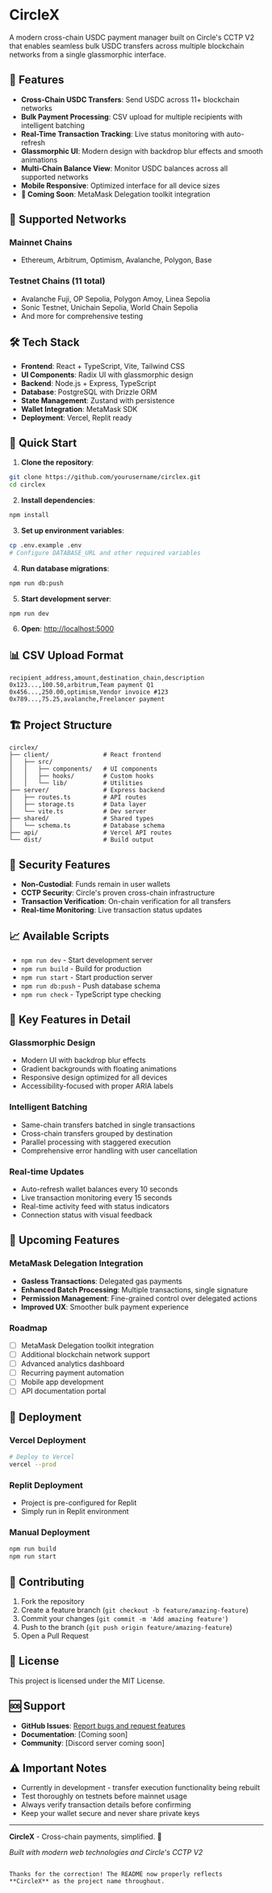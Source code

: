 
# CircleX

A modern cross-chain USDC payment manager built on Circle's CCTP V2 that enables seamless bulk USDC transfers across multiple blockchain networks from a single glassmorphic interface.

## 🌟 Features

- **Cross-Chain USDC Transfers**: Send USDC across 11+ blockchain networks
- **Bulk Payment Processing**: CSV upload for multiple recipients with intelligent batching
- **Real-Time Transaction Tracking**: Live status monitoring with auto-refresh
- **Glassmorphic UI**: Modern design with backdrop blur effects and smooth animations
- **Multi-Chain Balance View**: Monitor USDC balances across all supported networks
- **Mobile Responsive**: Optimized interface for all device sizes
- **🔮 Coming Soon**: MetaMask Delegation toolkit integration

## 🚀 Supported Networks

### Mainnet Chains
- Ethereum, Arbitrum, Optimism, Avalanche, Polygon, Base

### Testnet Chains (11 total)
- Avalanche Fuji, OP Sepolia, Polygon Amoy, Linea Sepolia
- Sonic Testnet, Unichain Sepolia, World Chain Sepolia
- And more for comprehensive testing

## 🛠️ Tech Stack

- **Frontend**: React + TypeScript, Vite, Tailwind CSS
- **UI Components**: Radix UI with glassmorphic design
- **Backend**: Node.js + Express, TypeScript
- **Database**: PostgreSQL with Drizzle ORM
- **State Management**: Zustand with persistence
- **Wallet Integration**: MetaMask SDK
- **Deployment**: Vercel, Replit ready

## 🔧 Quick Start

1. **Clone the repository**:
```bash
git clone https://github.com/yourusername/circlex.git
cd circlex
```

2. **Install dependencies**:
```bash
npm install
```

3. **Set up environment variables**:
```bash
cp .env.example .env
# Configure DATABASE_URL and other required variables
```

4. **Run database migrations**:
```bash
npm run db:push
```

5. **Start development server**:
```bash
npm run dev
```

6. **Open**: [http://localhost:5000](http://localhost:5000)

## 📊 CSV Upload Format

```csv
recipient_address,amount,destination_chain,description
0x123...,100.50,arbitrum,Team payment Q1
0x456...,250.00,optimism,Vendor invoice #123
0x789...,75.25,avalanche,Freelancer payment
```

## 🏗️ Project Structure

```
circlex/
├── client/               # React frontend
│   ├── src/
│   │   ├── components/   # UI components
│   │   ├── hooks/        # Custom hooks
│   │   └── lib/          # Utilities
├── server/               # Express backend
│   ├── routes.ts         # API routes
│   ├── storage.ts        # Data layer
│   └── vite.ts           # Dev server
├── shared/               # Shared types
│   └── schema.ts         # Database schema
├── api/                  # Vercel API routes
└── dist/                 # Build output
```

## 🔐 Security Features

- **Non-Custodial**: Funds remain in user wallets
- **CCTP Security**: Circle's proven cross-chain infrastructure
- **Transaction Verification**: On-chain verification for all transfers
- **Real-time Monitoring**: Live transaction status updates

## 📈 Available Scripts

- `npm run dev` - Start development server
- `npm run build` - Build for production
- `npm run start` - Start production server
- `npm run db:push` - Push database schema
- `npm run check` - TypeScript type checking

## 🌟 Key Features in Detail

### Glassmorphic Design
- Modern UI with backdrop blur effects
- Gradient backgrounds with floating animations
- Responsive design optimized for all devices
- Accessibility-focused with proper ARIA labels

### Intelligent Batching
- Same-chain transfers batched in single transactions
- Cross-chain transfers grouped by destination
- Parallel processing with staggered execution
- Comprehensive error handling with user cancellation

### Real-time Updates
- Auto-refresh wallet balances every 10 seconds
- Live transaction monitoring every 15 seconds
- Real-time activity feed with status indicators
- Connection status with visual feedback

## 🔮 Upcoming Features

### MetaMask Delegation Integration
- **Gasless Transactions**: Delegated gas payments
- **Enhanced Batch Processing**: Multiple transactions, single signature
- **Permission Management**: Fine-grained control over delegated actions
- **Improved UX**: Smoother bulk payment experience

### Roadmap
- [ ] MetaMask Delegation toolkit integration
- [ ] Additional blockchain network support
- [ ] Advanced analytics dashboard
- [ ] Recurring payment automation
- [ ] Mobile app development
- [ ] API documentation portal

## 🚀 Deployment

### Vercel Deployment
```bash
# Deploy to Vercel
vercel --prod
```

### Replit Deployment
- Project is pre-configured for Replit
- Simply run in Replit environment

### Manual Deployment
```bash
npm run build
npm run start
```

## 🤝 Contributing

1. Fork the repository
2. Create a feature branch (`git checkout -b feature/amazing-feature`)
3. Commit your changes (`git commit -m 'Add amazing feature'`)
4. Push to the branch (`git push origin feature/amazing-feature`)
5. Open a Pull Request

## 📄 License

This project is licensed under the MIT License.

## 🆘 Support

- **GitHub Issues**: [Report bugs and request features](https://github.com/rakesh.ada/circle-x/issues)
- **Documentation**: [Coming soon]
- **Community**: [Discord server coming soon]

## ⚠️ Important Notes

- Currently in development - transfer execution functionality being rebuilt
- Test thoroughly on testnets before mainnet usage
- Always verify transaction details before confirming
- Keep your wallet secure and never share private keys

---

**CircleX** - Cross-chain payments, simplified. 🚀

*Built with modern web technologies and Circle's CCTP V2*
```

Thanks for the correction! The README now properly reflects **CircleX** as the project name throughout.
